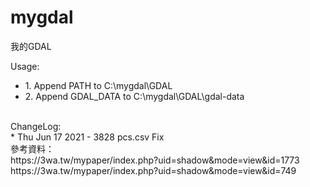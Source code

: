 # mygdal
我的GDAL


Usage:<br>
<ul>
    <li>1. Append PATH to C:\mygdal\GDAL</li>
    <li>2. Append GDAL_DATA to C:\mygdal\GDAL\gdal-data</li>
</ul>
<br>
ChangeLog:<br>
* Thu Jun 17 2021 <FeatherMountain>
- 3828 pcs.csv Fix

<br>
參考資料：<br>
https://3wa.tw/mypaper/index.php?uid=shadow&mode=view&id=1773<br>
https://3wa.tw/mypaper/index.php?uid=shadow&mode=view&id=749
